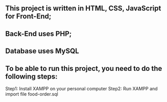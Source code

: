 This project is written in HTML, CSS, JavaScript for Front-End;
------------
Back-End uses PHP;
------------
Database uses MySQL
------------
To be able to run this project, you need to do the following steps:
-----------
Step1: Install XAMPP on your personal computer
Step2: Run XAMPP and import file food-order.sql
